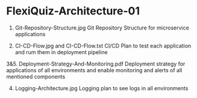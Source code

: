# FlexiQuiz-Architecture-01

1. Git-Repository-Structure.jpg
Git Repository Structure for microservice applications

2. CI-CD-Flow.jpg and CI-CD-Flow.txt
CI/CD Plan to test each application and rum them in deployment pipeline

3&5. Deployment-Strategy-And-Monitoring.pdf
Deployment strategy for applications of all environments and enable monitoring and alerts of all mentioned components

4. Logging-Architecture.jpg
Logging plan to see logs in all environments

